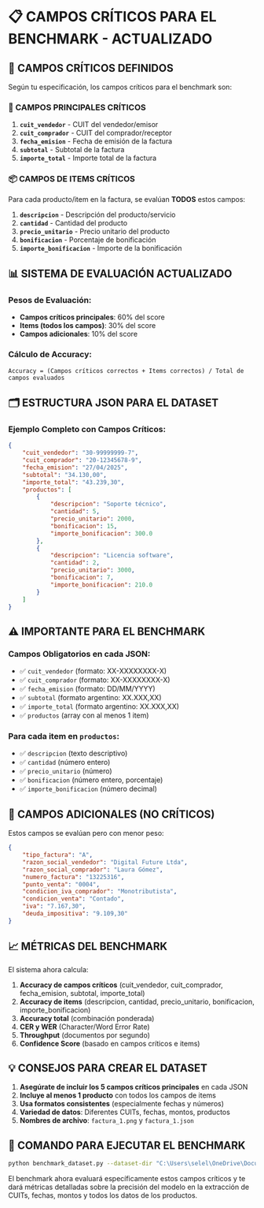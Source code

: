 # 📋 **CAMPOS CRÍTICOS PARA EL BENCHMARK - ACTUALIZADO**

## 🎯 **CAMPOS CRÍTICOS DEFINIDOS**

Según tu especificación, los campos críticos para el benchmark son:

### **🔑 CAMPOS PRINCIPALES CRÍTICOS**
1. **`cuit_vendedor`** - CUIT del vendedor/emisor
2. **`cuit_comprador`** - CUIT del comprador/receptor  
3. **`fecha_emision`** - Fecha de emisión de la factura
4. **`subtotal`** - Subtotal de la factura
5. **`importe_total`** - Importe total de la factura

### **📦 CAMPOS DE ITEMS CRÍTICOS**
Para cada producto/item en la factura, se evalúan **TODOS** estos campos:

1. **`descripcion`** - Descripción del producto/servicio
2. **`cantidad`** - Cantidad del producto
3. **`precio_unitario`** - Precio unitario del producto
4. **`bonificacion`** - Porcentaje de bonificación
5. **`importe_bonificacion`** - Importe de la bonificación

## 📊 **SISTEMA DE EVALUACIÓN ACTUALIZADO**

### **Pesos de Evaluación:**
- **Campos críticos principales**: 60% del score
- **Items (todos los campos)**: 30% del score  
- **Campos adicionales**: 10% del score

### **Cálculo de Accuracy:**
```
Accuracy = (Campos críticos correctos + Items correctos) / Total de campos evaluados
```

## 🗂️ **ESTRUCTURA JSON PARA EL DATASET**

### **Ejemplo Completo con Campos Críticos:**

```json
{
    "cuit_vendedor": "30-99999999-7",
    "cuit_comprador": "20-12345678-9", 
    "fecha_emision": "27/04/2025",
    "subtotal": "34.130,00",
    "importe_total": "43.239,30",
    "productos": [
        {
            "descripcion": "Soporte técnico",
            "cantidad": 5,
            "precio_unitario": 2000,
            "bonificacion": 15,
            "importe_bonificacion": 300.0
        },
        {
            "descripcion": "Licencia software", 
            "cantidad": 2,
            "precio_unitario": 3000,
            "bonificacion": 7,
            "importe_bonificacion": 210.0
        }
    ]
}
```

## ⚠️ **IMPORTANTE PARA EL BENCHMARK**

### **Campos Obligatorios en cada JSON:**
- ✅ `cuit_vendedor` (formato: XX-XXXXXXXX-X)
- ✅ `cuit_comprador` (formato: XX-XXXXXXXX-X)  
- ✅ `fecha_emision` (formato: DD/MM/YYYY)
- ✅ `subtotal` (formato argentino: XX.XXX,XX)
- ✅ `importe_total` (formato argentino: XX.XXX,XX)
- ✅ `productos` (array con al menos 1 item)

### **Para cada item en `productos`:**
- ✅ `descripcion` (texto descriptivo)
- ✅ `cantidad` (número entero)
- ✅ `precio_unitario` (número)
- ✅ `bonificacion` (número entero, porcentaje)
- ✅ `importe_bonificacion` (número decimal)

## 🎯 **CAMPOS ADICIONALES (NO CRÍTICOS)**

Estos campos se evalúan pero con menor peso:

```json
{
    "tipo_factura": "A",
    "razon_social_vendedor": "Digital Future Ltda",
    "razon_social_comprador": "Laura Gómez",
    "numero_factura": "13225316",
    "punto_venta": "0004",
    "condicion_iva_comprador": "Monotributista",
    "condicion_venta": "Contado",
    "iva": "7.167,30",
    "deuda_impositiva": "9.109,30"
}
```

## 📈 **MÉTRICAS DEL BENCHMARK**

El sistema ahora calcula:

1. **Accuracy de campos críticos** (cuit_vendedor, cuit_comprador, fecha_emision, subtotal, importe_total)
2. **Accuracy de items** (descripcion, cantidad, precio_unitario, bonificacion, importe_bonificacion)
3. **Accuracy total** (combinación ponderada)
4. **CER y WER** (Character/Word Error Rate)
5. **Throughput** (documentos por segundo)
6. **Confidence Score** (basado en campos críticos e items)

## 💡 **CONSEJOS PARA CREAR EL DATASET**

1. **Asegúrate de incluir los 5 campos críticos principales** en cada JSON
2. **Incluye al menos 1 producto** con todos los campos de items
3. **Usa formatos consistentes** (especialmente fechas y números)
4. **Variedad de datos**: Diferentes CUITs, fechas, montos, productos
5. **Nombres de archivo**: `factura_1.png` y `factura_1.json`

## 🚀 **COMANDO PARA EJECUTAR EL BENCHMARK**

```bash
python benchmark_dataset.py --dataset-dir "C:\Users\selel\OneDrive\Documentos\Facultad\ARPYME\creacion_dataset\dataset_facturas" --batch-sizes 10 20 30 50 --output-dir benchmark_results
```

El benchmark ahora evaluará específicamente estos campos críticos y te dará métricas detalladas sobre la precisión del modelo en la extracción de CUITs, fechas, montos y todos los datos de los productos.
